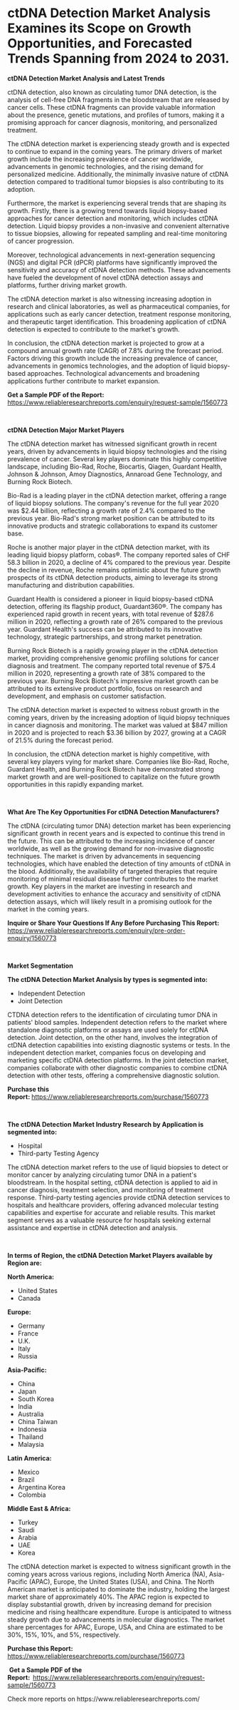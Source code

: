 <p><h1>ctDNA Detection Market Analysis Examines its Scope on Growth Opportunities, and Forecasted Trends Spanning from 2024 to 2031.</h1></p><p><strong>ctDNA Detection Market Analysis and Latest Trends</strong></p>
<p><p>ctDNA detection, also known as circulating tumor DNA detection, is the analysis of cell-free DNA fragments in the bloodstream that are released by cancer cells. These ctDNA fragments can provide valuable information about the presence, genetic mutations, and profiles of tumors, making it a promising approach for cancer diagnosis, monitoring, and personalized treatment.</p><p>The ctDNA detection market is experiencing steady growth and is expected to continue to expand in the coming years. The primary drivers of market growth include the increasing prevalence of cancer worldwide, advancements in genomic technologies, and the rising demand for personalized medicine. Additionally, the minimally invasive nature of ctDNA detection compared to traditional tumor biopsies is also contributing to its adoption.</p><p>Furthermore, the market is experiencing several trends that are shaping its growth. Firstly, there is a growing trend towards liquid biopsy-based approaches for cancer detection and monitoring, which includes ctDNA detection. Liquid biopsy provides a non-invasive and convenient alternative to tissue biopsies, allowing for repeated sampling and real-time monitoring of cancer progression.</p><p>Moreover, technological advancements in next-generation sequencing (NGS) and digital PCR (dPCR) platforms have significantly improved the sensitivity and accuracy of ctDNA detection methods. These advancements have fueled the development of novel ctDNA detection assays and platforms, further driving market growth.</p><p>The ctDNA detection market is also witnessing increasing adoption in research and clinical laboratories, as well as pharmaceutical companies, for applications such as early cancer detection, treatment response monitoring, and therapeutic target identification. This broadening application of ctDNA detection is expected to contribute to the market's growth.</p><p>In conclusion, the ctDNA detection market is projected to grow at a compound annual growth rate (CAGR) of 7.8% during the forecast period. Factors driving this growth include the increasing prevalence of cancer, advancements in genomics technologies, and the adoption of liquid biopsy-based approaches. Technological advancements and broadening applications further contribute to market expansion.</p></p>
<p><strong>Get a Sample PDF of the Report:&nbsp;</strong> <a href="https://www.reliableresearchreports.com/enquiry/request-sample/1560773">https://www.reliableresearchreports.com/enquiry/request-sample/1560773</a></p>
<p>&nbsp;</p>
<p><strong>ctDNA Detection Major Market Players</strong></p>
<p><p>The ctDNA detection market has witnessed significant growth in recent years, driven by advancements in liquid biopsy technologies and the rising prevalence of cancer. Several key players dominate this highly competitive landscape, including Bio-Rad, Roche, Biocartis, Qiagen, Guardant Health, Johnson & Johnson, Amoy Diagnostics, Annaroad Gene Technology, and Burning Rock Biotech.</p><p>Bio-Rad is a leading player in the ctDNA detection market, offering a range of liquid biopsy solutions. The company's revenue for the full year 2020 was $2.44 billion, reflecting a growth rate of 2.4% compared to the previous year. Bio-Rad's strong market position can be attributed to its innovative products and strategic collaborations to expand its customer base.</p><p>Roche is another major player in the ctDNA detection market, with its leading liquid biopsy platform, cobas®. The company reported sales of CHF 58.3 billion in 2020, a decline of 4% compared to the previous year. Despite the decline in revenue, Roche remains optimistic about the future growth prospects of its ctDNA detection products, aiming to leverage its strong manufacturing and distribution capabilities.</p><p>Guardant Health is considered a pioneer in liquid biopsy-based ctDNA detection, offering its flagship product, Guardant360®. The company has experienced rapid growth in recent years, with total revenue of $287.6 million in 2020, reflecting a growth rate of 26% compared to the previous year. Guardant Health's success can be attributed to its innovative technology, strategic partnerships, and strong market penetration.</p><p>Burning Rock Biotech is a rapidly growing player in the ctDNA detection market, providing comprehensive genomic profiling solutions for cancer diagnosis and treatment. The company reported total revenue of $75.4 million in 2020, representing a growth rate of 38% compared to the previous year. Burning Rock Biotech's impressive market growth can be attributed to its extensive product portfolio, focus on research and development, and emphasis on customer satisfaction.</p><p>The ctDNA detection market is expected to witness robust growth in the coming years, driven by the increasing adoption of liquid biopsy techniques in cancer diagnosis and monitoring. The market was valued at $847 million in 2020 and is projected to reach $3.36 billion by 2027, growing at a CAGR of 21.5% during the forecast period.</p><p>In conclusion, the ctDNA detection market is highly competitive, with several key players vying for market share. Companies like Bio-Rad, Roche, Guardant Health, and Burning Rock Biotech have demonstrated strong market growth and are well-positioned to capitalize on the future growth opportunities in this rapidly expanding market.</p></p>
<p>&nbsp;</p>
<p><strong>What Are The Key Opportunities For ctDNA Detection Manufacturers?</strong></p>
<p><p>The ctDNA (circulating tumor DNA) detection market has been experiencing significant growth in recent years and is expected to continue this trend in the future. This can be attributed to the increasing incidence of cancer worldwide, as well as the growing demand for non-invasive diagnostic techniques. The market is driven by advancements in sequencing technologies, which have enabled the detection of tiny amounts of ctDNA in the blood. Additionally, the availability of targeted therapies that require monitoring of minimal residual disease further contributes to the market growth. Key players in the market are investing in research and development activities to enhance the accuracy and sensitivity of ctDNA detection assays, which will likely result in a promising outlook for the market in the coming years.</p></p>
<p><strong>Inquire or Share Your Questions If Any Before Purchasing This Report:</strong> <a href="https://www.reliableresearchreports.com/enquiry/pre-order-enquiry/1560773">https://www.reliableresearchreports.com/enquiry/pre-order-enquiry/1560773</a></p>
<p>&nbsp;</p>
<p><strong>Market Segmentation</strong></p>
<p><strong>The ctDNA Detection Market Analysis by types is segmented into:</strong></p>
<p><ul><li>Independent Detection</li><li>Joint Detection</li></ul></p>
<p><p>CTDNA detection refers to the identification of circulating tumor DNA in patients' blood samples. Independent detection refers to the market where standalone diagnostic platforms or assays are used solely for ctDNA detection. Joint detection, on the other hand, involves the integration of ctDNA detection capabilities into existing diagnostic systems or tests. In the independent detection market, companies focus on developing and marketing specific ctDNA detection platforms. In the joint detection market, companies collaborate with other diagnostic companies to combine ctDNA detection with other tests, offering a comprehensive diagnostic solution.</p></p>
<p><strong>Purchase this Report:&nbsp;</strong><a href="https://www.reliableresearchreports.com/purchase/1560773">https://www.reliableresearchreports.com/purchase/1560773</a></p>
<p>&nbsp;</p>
<p><strong>The ctDNA Detection Market Industry Research by Application is segmented into:</strong></p>
<p><ul><li>Hospital</li><li>Third-party Testing Agency</li></ul></p>
<p><p>The ctDNA detection market refers to the use of liquid biopsies to detect or monitor cancer by analyzing circulating tumor DNA in a patient's bloodstream. In the hospital setting, ctDNA detection is applied to aid in cancer diagnosis, treatment selection, and monitoring of treatment response. Third-party testing agencies provide ctDNA detection services to hospitals and healthcare providers, offering advanced molecular testing capabilities and expertise for accurate and reliable results. This market segment serves as a valuable resource for hospitals seeking external assistance and expertise in ctDNA detection and analysis.</p></p>
<p>&nbsp;</p>
<p><strong>In terms of Region, the ctDNA Detection Market Players available by Region are:</strong></p>
<p>
    <p> <strong> North America: </strong>
        <ul>
            <li>United States</li>
            <li>Canada</li>
        </ul>
        </p> 
    <p> <strong> Europe: </strong>
        <ul>
            <li>Germany</li>
            <li>France</li>
            <li>U.K.</li>
            <li>Italy</li>
            <li>Russia</li>
        </ul>
        </p> 
    <p> <strong> Asia-Pacific: </strong>
        <ul>
            <li>China</li>
            <li>Japan</li>
            <li>South Korea</li>
            <li>India</li>
            <li>Australia</li>
            <li>China Taiwan</li>
            <li>Indonesia</li>
            <li>Thailand</li>
            <li>Malaysia</li>
        </ul>
        </p> 
    <p> <strong> Latin America: </strong>
        <ul>
            <li>Mexico</li>
            <li>Brazil</li>
            <li>Argentina Korea</li>
            <li>Colombia</li>
        </ul>
        </p> 
    <p> <strong> Middle East & Africa: </strong>
        <ul>
            <li>Turkey</li>
            <li>Saudi</li>
            <li>Arabia</li>
            <li>UAE</li>
            <li>Korea</li>
        </ul>
    </p>
    </p>
<p><p>The ctDNA detection market is expected to witness significant growth in the coming years across various regions, including North America (NA), Asia-Pacific (APAC), Europe, the United States (USA), and China. The North American market is anticipated to dominate the industry, holding the largest market share of approximately 40%. The APAC region is expected to display substantial growth, driven by increasing demand for precision medicine and rising healthcare expenditure. Europe is anticipated to witness steady growth due to advancements in molecular diagnostics. The market share percentages for APAC, Europe, USA, and China are estimated to be 30%, 15%, 10%, and 5%, respectively.</p></p>
<p><strong>Purchase this Report: </strong><a href="https://www.reliableresearchreports.com/purchase/1560773">https://www.reliableresearchreports.com/purchase/1560773</a></p>
<p>&nbsp;<strong>Get a Sample PDF of the Report:&nbsp;&nbsp;</strong><a href="https://www.reliableresearchreports.com/enquiry/request-sample/1560773">https://www.reliableresearchreports.com/enquiry/request-sample/1560773</a></p>
<p><strong></strong></p>
<p>Check more reports on https://www.reliableresearchreports.com/</p>
